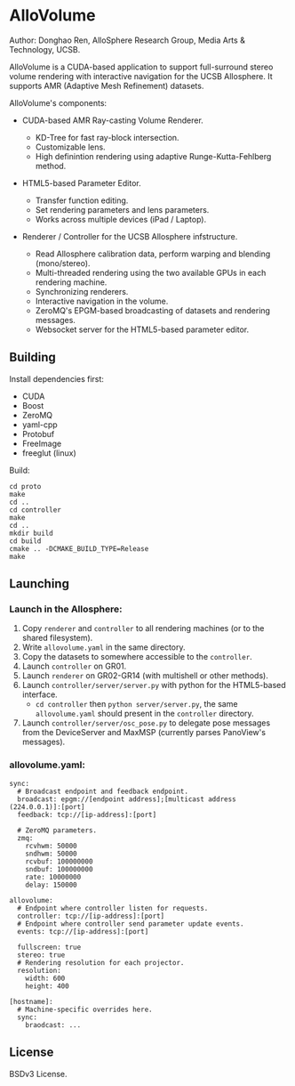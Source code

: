 AlloVolume
====

Author: Donghao Ren, AlloSphere Research Group, Media Arts & Technology, UCSB.

AlloVolume is a CUDA-based application to support full-surround stereo volume rendering with interactive navigation for the UCSB Allosphere.
It supports AMR (Adaptive Mesh Refinement) datasets.

AlloVolume's components:

- CUDA-based AMR Ray-casting Volume Renderer.
    - KD-Tree for fast ray-block intersection.
    - Customizable lens.
    - High definintion rendering using adaptive Runge-Kutta-Fehlberg method.

- HTML5-based Parameter Editor.
    - Transfer function editing.
    - Set rendering parameters and lens parameters.
    - Works across multiple devices (iPad / Laptop).

- Renderer / Controller for the UCSB Allosphere infstructure.
    - Read Allosphere calibration data, perform warping and blending (mono/stereo).
    - Multi-threaded rendering using the two available GPUs in each rendering machine.
    - Synchronizing renderers.
    - Interactive navigation in the volume.
    - ZeroMQ's EPGM-based broadcasting of datasets and rendering messages.
    - Websocket server for the HTML5-based parameter editor.

Building
----

Install dependencies first:

- CUDA
- Boost
- ZeroMQ
- yaml-cpp
- Protobuf
- FreeImage
- freeglut (linux)

Build:

    cd proto
    make
    cd ..
    cd controller
    make
    cd ..
    mkdir build
    cd build
    cmake .. -DCMAKE_BUILD_TYPE=Release
    make

Launching
----

### Launch in the Allosphere:

1. Copy `renderer` and `controller` to all rendering machines (or to the shared filesystem).
2. Write `allovolume.yaml` in the same directory.
3. Copy the datasets to somewhere accessible to the `controller`.
4. Launch `controller` on GR01.
5. Launch `renderer` on GR02-GR14 (with multishell or other methods).
6. Launch `controller/server/server.py` with python for the HTML5-based interface.
   - `cd controller` then `python server/server.py`, the same `allovolume.yaml` should present in the `controller` directory.
7. Launch `controller/server/osc_pose.py` to delegate pose messages from the DeviceServer and MaxMSP (currently parses PanoView's messages).

### allovolume.yaml:

    sync:
      # Broadcast endpoint and feedback endpoint.
      broadcast: epgm://[endpoint address];[multicast address (224.0.0.1)]:[port]
      feedback: tcp://[ip-address]:[port]

      # ZeroMQ parameters.
      zmq:
        rcvhwm: 50000
        sndhwm: 50000
        rcvbuf: 100000000
        sndbuf: 100000000
        rate: 10000000
        delay: 150000

    allovolume:
      # Endpoint where controller listen for requests.
      controller: tcp://[ip-address]:[port]
      # Endpoint where controller send parameter update events.
      events: tcp://[ip-address]:[port]

      fullscreen: true
      stereo: true
      # Rendering resolution for each projector.
      resolution:
        width: 600
        height: 400

    [hostname]:
      # Machine-specific overrides here.
      sync:
        braodcast: ...

License
----

BSDv3 License.
